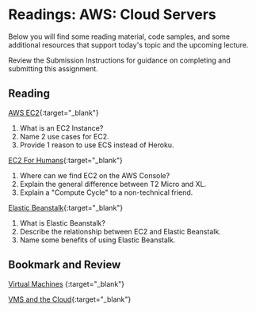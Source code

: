 # Readings: AWS: Cloud Servers

Below you will find some reading material, code samples, and some additional resources that support today's topic and the upcoming lecture.

Review the Submission Instructions for guidance on completing and submitting this assignment.

## Reading

[AWS EC2](https://aws.amazon.com/ec2/){:target="_blank"}

1. What is an EC2 Instance?
1. Name 2 use cases for EC2.
1. Provide 1 reason to use ECS instead of Heroku.

[EC2 For Humans](https://www.youtube.com/watch?v=lZMkgOMYYIg){:target="_blank"}

1. Where can we find EC2 on the AWS Console?
1. Explain the general difference between T2 Micro and XL.
1. Explain a "Compute Cycle" to a non-technical friend.

[Elastic Beanstalk](https://www.youtube.com/watch?v=SrwxAScdyT0){:target="_blank"}

1. What is Elastic Beanstalk?
1. Describe the relationship between EC2 and Elastic Beanstalk.
1. Name some benefits of using Elastic Beanstalk.

## Bookmark and Review

[Virtual Machines](https://www.youtube.com/watch?v=yIVXjl4SwVo)
{:target="_blank"}

[VMS and the Cloud](https://www.youtube.com/watch?v=l0DfHUWMjsU){:target="_blank"}
